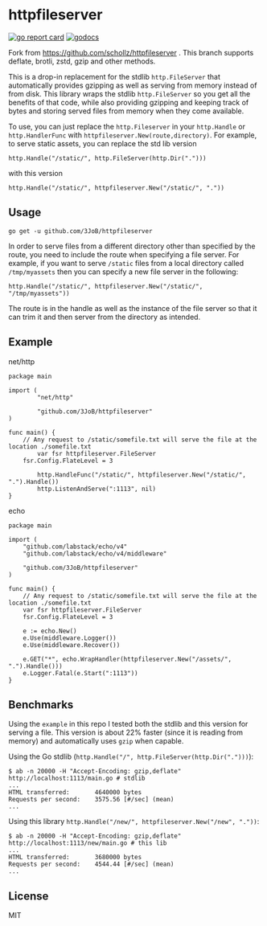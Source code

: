 # httpfileserver

[![go report card](https://goreportcard.com/badge/github.com/3JoB/httpfileserver)](https://goreportcard.com/report/github.com/3JoB/httpfileserver) 
[![godocs](https://godoc.org/github.com/3JoB/httpfileserver?status.svg)](https://godoc.org/github.com/3JoB/httpfileserver) 


Fork from https://github.com/schollz/httpfileserver . This branch supports deflate, brotli, zstd, gzip and other methods.



This is a drop-in replacement for the stdlib `http.FileServer` that automatically provides gzipping as well as serving from memory instead of from disk. This library wraps the stdlib `http.FileServer` so you get all the benefits of that code, while also providing gzipping and keeping track of bytes and storing served files from memory when they come available.

To use, you can just replace the `http.Fileserver` in your `http.Handle` or `http.HandlerFunc` with `httpfileserver.New(route,directory)`. For example, to serve static assets, you can replace the std lib version

	http.Handle("/static/", http.FileServer(http.Dir(".")))

with this version

	http.Handle("/static/", httpfileserver.New("/static/", "."))

## Usage

```
go get -u github.com/3JoB/httpfileserver
```

In order to serve files from a different directory other than specified by the route, you need to include the route when specifying a file server. For example, if you want to serve `/static` files from a local directory called `/tmp/myassets` then you can specify a new file server in the following:

	http.Handle("/static/", httpfileserver.New("/static/", "/tmp/myassets"))

The route is in the handle as well as the instance of the file server so that it can trim it and then server from the directory as intended.

## Example


net/http

```golang
package main

import (
        "net/http"

        "github.com/3JoB/httpfileserver"
)

func main() {
	// Any request to /static/somefile.txt will serve the file at the location ./somefile.txt
        var fsr httpfileserver.FileServer
	fsr.Config.FlateLevel = 3

        http.HandleFunc("/static/", httpfileserver.New("/static/", ".").Handle())
        http.ListenAndServe(":1113", nil)
}
```

echo

```golang
package main

import (
    "github.com/labstack/echo/v4"
	"github.com/labstack/echo/v4/middleware"

    "github.com/3JoB/httpfileserver"
)

func main() {
	// Any request to /static/somefile.txt will serve the file at the location ./somefile.txt
    var fsr httpfileserver.FileServer
	fsr.Config.FlateLevel = 3

    e := echo.New()
	e.Use(middleware.Logger())
	e.Use(middleware.Recover())

	e.GET("*", echo.WrapHandler(httpfileserver.New("/assets/", ".").Handle()))
    e.Logger.Fatal(e.Start(":1113"))
}
```

## Benchmarks

Using the `example` in this repo I tested both the stdlib and this version for serving a file. This version is about 22% faster (since it is reading from memory) and automatically uses `gzip` when capable.

Using the Go stdlib (`http.Handle("/", http.FileServer(http.Dir(".")))`):

```
$ ab -n 20000 -H "Accept-Encoding: gzip,deflate" http://localhost:1113/main.go # stdlib
...
HTML transferred:       4640000 bytes
Requests per second:    3575.56 [#/sec] (mean)
...
```

Using this library `http.Handle("/new/", httpfileserver.New("/new", "."))`:

```
$ ab -n 20000 -H "Accept-Encoding: gzip,deflate" http://localhost:1113/new/main.go # this lib
...
HTML transferred:       3680000 bytes
Requests per second:    4544.44 [#/sec] (mean)
...
```

## License

MIT
